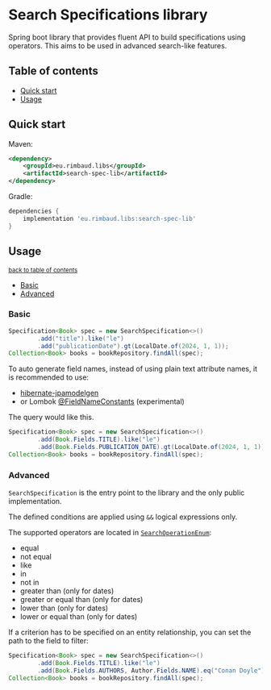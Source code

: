 # Search Specifications library
Spring boot library that provides fluent API to build specifications using operators. This aims to be used in advanced search-like features.

## Table of contents
* [Quick start](#quick-start)
* [Usage](#usage)

## Quick start

Maven:
```xml
<dependency>
    <groupId>eu.rimbaud.libs</groupId>
    <artifactId>search-spec-lib</artifactId>
</dependency>
```

Gradle:
```groovy
dependencies {
    implementation 'eu.rimbaud.libs:search-spec-lib'
}
```

## Usage
<sup>[back to table of contents](#table-of-contents)</sup>
* [Basic](#basic)
* [Advanced](#advanced)

### Basic

```java
Specification<Book> spec = new SearchSpecification<>()
        .add("title").like("le")
        .add("publicationDate").gt(LocalDate.of(2024, 1, 1));
Collection<Book> books = bookRepository.findAll(spec);
```

To auto generate field names, instead of using plain text attribute names, it is recommended to use:
- [hibernate-jpamodelgen](https://hibernate.org/orm/tooling/)
- or Lombok [@FieldNameConstants](https://projectlombok.org/features/experimental/FieldNameConstants) (experimental)

The query would like this.

```java
Specification<Book> spec = new SearchSpecification<>()
        .add(Book.Fields.TITLE).like("le")
        .add(Book.Fields.PUBLICATION_DATE).gt(LocalDate.of(2024, 1, 1));
Collection<Book> books = bookRepository.findAll(spec);
```

### Advanced

`SearchSpecification` is the entry point to the library and the only public implementation.

The defined conditions are applied using `&&` logical expressions only.

The supported operators are located in [`SearchOperationEnum`](src/main/java/eu/rimbaud/libs/search/SearchOperationEnum.java):
- equal
- not equal
- like
- in
- not in
- greater than (only for dates)
- greater or equal than (only for dates)
- lower than (only for dates)
- lower or equal than (only for dates)

If a criterion has to be specified on an entity relationship, you can set the path to the field to filter:

```java
Specification<Book> spec = new SearchSpecification<>()
        .add(Book.Fields.TITLE).like("le")
        .add(Book.Fields.AUTHORS, Author.Fields.NAME).eq("Conan Doyle");
Collection<Book> books = bookRepository.findAll(spec);
```

